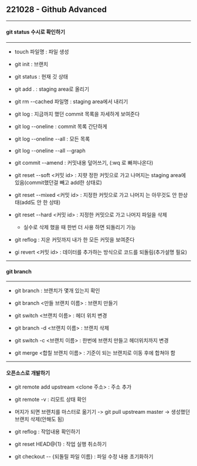 ## 221028 - Github Advanced

---

#### git status 수시로 확인하기

---

- touch 파일명 : 파일 생성

- git init : 브랜치

- git status : 현재 깃 상태

- git add . : staging area로 올리기

- git rm --cached 파일명 : staging area에서 내리기

- git log : 지금까지 했던 commit 목록을 자세하게 보여준다

- git log --oneline : commit 목록 간단하게

- git log --oneline --all : 모든 목록

- git log --oneline --all --graph

- git commit --amend : 커밋내용 덮어쓰기, (:wq 로 빠져나온다)

- git reset --soft <커밋 id> : 지햣 정한 커밋으로 가고 나머지는 staging area에 있음(commit했던걸 빼고 add한 상태로)

- git reset --mixed <커밋 id> : 지정한 커밋으로 가고 나머지 는 아무것도 안 한상태(add도 안 한 상태)

- git reset --hard <커밋 id> : 지정한 커밋으로 가고 나머지 파일을 삭제
  
  - 실수로 삭제 했을 때 한번 더 사용 하면 되돌리기 가능

- git reflog : 지운 커밋까지 내가 한 모든 커밋을 보여준다

- gi revert <커밋 id> : 데이터를 추가하는 방식으로 코드를 되돌림(추가설명 필요)

---

#### git branch

---

- git branch : 브랜치가 몇개 있는지 확인

- git branch <만들 브랜치 이름> : 브랜치 만들기

- git switch <브랜치 이름> : 헤더 위치 변경

- git branch -d <브랜치 이름> : 브랜치 삭제

- git switch -c <브랜치 이름> : 한번에 브랜치 만들고 헤더위치까지 변경

- git merge <합칠 브랜치 이름> : 기준이 되는 브랜치로 이동 후에 합쳐야 함

---

#### 오픈소스로 개발하기

- git remote add upstream <clone 주소> : 주소 추가

- git remote -v : 리모트 상태 확인

- 머지가 되면 브랜치를 마스터로 옮기기 -> git pull upstream master -> 생성했던 브랜치 삭제(안해도 됨)

- git reflog : 작업내용 확인하기

- git reset HEAD@{1} : 작업 실행 취소하기

- git checkout -- {되돌릴 파일 이름} : 파일 수정 내용 초기화하기
